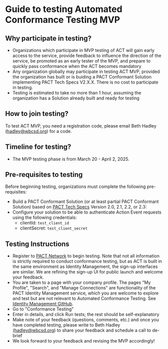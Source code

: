 # Guide to testing Automated Conformance Testing MVP

## Why participate in testing?
- Organizations which participate in MVP testing of ACT will gain early access to the service, provide feedback to influence the direction of the service, be promoted as an early tester of the MVP, and prepare to quickly pass conformance when the ACT becomes mandatory
- Any organization globally may participate in testing ACT MVP, provided the organization has built or is buiding a PACT Conformant Solution implementing PACT Tech Specs V2.X.X. There is no cost to participate in testing.
- Testing is estimated to take no more than 1 hour, assuming the organization has a Solution already built and ready for testing

## How to join testing?
To test ACT MVP, you need a registration code, please email Beth Hadley (hadley@wbcsd.org) for a code.

## Timeline for testing?
- The MVP testing phase is from March 20 - April 2, 2025.

## Pre-requisites to testing
Before beginning testing, organizations must complete the following pre-requisites:
- Build a PACT Conformant Solution (or at least partial PACT Conformant Solution) based on [PACT Tech Specs](https://docs.carbon-transparency.org/) Version 2.0, 2.1, 2.2, or 2.3: 
- Configure your solution to be able to authenticate Action Event requests using the following credentials:
  - clientId: `test_client_id`
  - clientSecret: `test_client_secret`

## Testing Instructions
- Register to [PACT Network](https://pact-directory-portal.onrender.com/) to begin testing. Note that not all information is strictly required to conduct conformance testing, but as ACT is built in the same environment as Identity Management, the sign-up interfaces are similar. We are refining the sign-up UI for public launch and welcome your feedback.
- You are taken to a page with your company profile. The pages "My Profile", "Search", and "Manage Connections" are functionality of the PACT Identity Management service, which you are welcome to explore and test but are not relevant to Automated Conformance Testing. See [Identity Management GitHub](https://github.com/wbcsd/pact-directory).
- Go to "Conformance Testing"
- Enter in details, and click Run tests; the rest should be self-explanatory
- Make note of your feedback (questions, comments, etc.) and once you have completed testing, please write to Beth Hadley (hadley@wbcsd.org) to share your feedback and schedule a call to de-brief
- We look forward to your feedback and revising the MVP accordingly!

